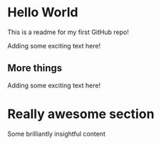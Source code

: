 # Hello World

This is a readme for my first GitHub repo! 

Adding some exciting text here!

## More things

Adding some exciting text here!

# Really awesome section

Some brilliantly insightful content

